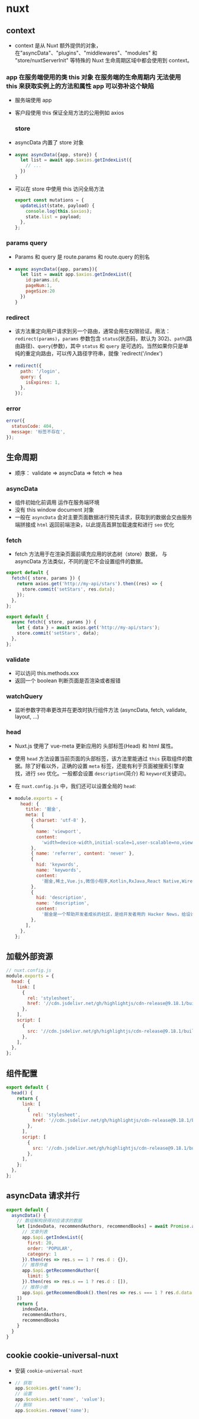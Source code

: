 # nuxt

## context

- context 是从 Nuxt 额外提供的对象，在"asyncData"、"plugins"、"middlewares"、"modules" 和 "store/nuxtServerInit" 等特殊的 Nuxt 生命周期区域中都会使用到 context。

### app 在服务端使用的类 this 对象 在服务端的生命周期内 无法使用 this 来获取实例上的方法和属性 app 可以弥补这个缺陷

- 服务端使用 app
- 客户段使用 this 保证全局方法的公用例如 axios

  ### store

- asyncData 内置了 store 对象

- ```js
  async asyncData({app, store}) {
    let list = await app.$axios.getIndexList({
      // ...
    })
  }
  ```

- 可以在 store 中使用 this 访问全局方法

  ```js
  export const mutations = {
    updateList(state, payload) {
      console.log(this.$axios);
      state.list = payload;
    },
  };
  ```

### params query

- Params 和 query 是 route.params 和 route.query 的别名

- ```js
  async asyncData({app, params}){
    let list = await app.$axios.getIndexList({
      id:params.id,
      pageNum:1,
      pageSize:20
    })
  }
  ```

### redirect

- 该方法重定向用户请求到另一个路由，通常会用在权限验证。用法：`redirect(params)`，`params` 参数包含 `status`(状态码，默认为 302)、`path`(路由路径)、`query`(参数)，其中 `status` 和 `query` 是可选的。当然如果你只是单纯的重定向路由，可以传入路径字符串，就像 `redirect('/index')

- ```js
  redirect({
    path: '/login',
    query: {
      isExpires: 1,
    },
  });
  ```

### error

```js
error({
  statusCode: 404,
  message: '标签不存在',
});
```

## 生命周期

- 顺序： validate => asyncData => fetch => hea

### asyncData

- 组件初始化前调用 运作在服务端环境
- 没有 this window document 对象
- 一般在 `asyncData` 会对主要页面数据进行预先请求，获取到的数据会交由服务端拼接成 `html` 返回前端渲染，以此提高首屏加载速度和进行 `seo` 优化

### fetch

- fetch 方法用于在渲染页面前填充应用的状态树（store）数据， 与 asyncData 方法类似，不同的是它不会设置组件的数据。

```js
export default {
  fetch({ store, params }) {
    return axios.get('http://my-api/stars').then((res) => {
      store.commit('setStars', res.data);
    });
  },
};
```

```js
export default {
  async fetch({ store, params }) {
    let { data } = await axios.get('http://my-api/stars');
    store.commit('setStars', data);
  },
};
```

### validate

- 可以访问 this.methods.xxx
- 返回一个 boolean 判断页面是否渲染或者报错

### watchQuery

- 监听参数字符串更改并在更改时执行组件方法 (asyncData, fetch, validate, layout, ...)

### head

- Nuxt.js 使用了 vue-meta 更新应用的 头部标签(Head) 和 html 属性。
- 使用 `head` 方法设置当前页面的头部标签，该方法里能通过 `this` 获取组件的数据。除了好看以外，正确的设置 `meta` 标签，还能有利于页面被搜索引擎查找，进行 `seo` 优化。一般都会设置 `description`(简介) 和 `keyword`(关键词)。

- 在 `nuxt.config.js` 中，我们还可以设置全局的 `head`:

- ```js
  module.exports = {
    head: {
      title: '掘金',
      meta: [
        { charset: 'utf-8' },
        {
          name: 'viewport',
          content:
            'width=device-width,initial-scale=1,user-scalable=no,viewport-fit=cover',
        },
        { name: 'referrer', content: 'never' },
        {
          hid: 'keywords',
          name: 'keywords',
          content:
            '掘金,稀土,Vue.js,微信小程序,Kotlin,RxJava,React Native,Wireshark,敏捷开发,Bootstrap,OKHttp,正则表达式,WebGL,Webpack,Docker,MVVM',
        },
        {
          hid: 'description',
          name: 'description',
          content:
            '掘金是一个帮助开发者成长的社区，是给开发者用的 Hacker News，给设计师用的 Designer News，和给产品经理用的 Medium。掘金的技术文章由稀土上聚集的技术大牛和极客共同编辑为你筛选出最优质的干货，其中包括：Android、iOS、前端、后端等方面的内容。用户每天都可以在这里找到技术世界的头条内容。与此同时，掘金内还有沸点、掘金翻译计划、线下活动、专栏文章等内容。即使你是 GitHub、StackOverflow、开源中国的用户，我们相信你也可以在这里有所收获。',
        },
      ],
    },
  };
  ```

## 加载外部资源

```js
// nuxt.config.js
module.exports = {
  head: {
    link: [
      {
        rel: 'stylesheet',
        href: '//cdn.jsdelivr.net/gh/highlightjs/cdn-release@9.18.1/build/styles/atom-one-light.min.css',
      },
    ],
    script: [
      {
        src: '//cdn.jsdelivr.net/gh/highlightjs/cdn-release@9.18.1/build/highlight.min.js',
      },
    ],
  },
};
```

## 组件配置

```js
export default {
  head() {
    return {
      link: [
        {
          rel: 'stylesheet',
          href: '//cdn.jsdelivr.net/gh/highlightjs/cdn-release@9.18.1/build/styles/atom-one-light.min.css',
        },
      ],
      script: [
        {
          src: '//cdn.jsdelivr.net/gh/highlightjs/cdn-release@9.18.1/build/highlight.min.js',
        },
      ],
    };
  },
};
```

## asyncData 请求并行

```js
export default {
  asyncData() {
    // 数组解构获得对应请求的数据
    let [indexData, recommendAuthors, recommendBooks] = await Promise.all([
      // 文章列表
      app.$api.getIndexList({
        first: 20,
        order: 'POPULAR',
        category: 1
      }).then(res => res.s == 1 ? res.d : {}),
      // 推荐作者
      app.$api.getRecommendAuthor({
        limit: 5
      }).then(res => res.s == 1 ? res.d : []),
      // 推荐小册
      app.$api.getRecommendBook().then(res => res.s === 1 ? res.d.data : []),
    ])
    return {
      indexData,
      recommendAuthors,
      recommendBooks
    }
  }
}
```

## cookie cookie-universal-nuxt

- 安装 `cookie-universal-nuxt`

- ```js
  // 获取
  app.$cookies.get('name');
  // 设置
  app.$cookies.set('name', 'value');
  // 删除
  app.$cookies.remove('name');
  ```
